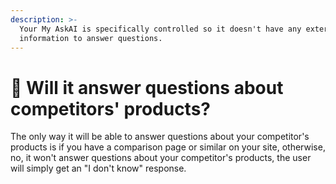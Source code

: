 ```yaml
---
description: >-
  Your My AskAI is specifically controlled so it doesn't have any external
  information to answer questions.
---
```


# 🙅 Will it answer questions about competitors' products?

The only way it will be able to answer questions about your competitor's products is if you have a comparison page or similar on your site, otherwise, no, it won't answer questions about your competitor's products, the user will simply get an "I don't know" response.
